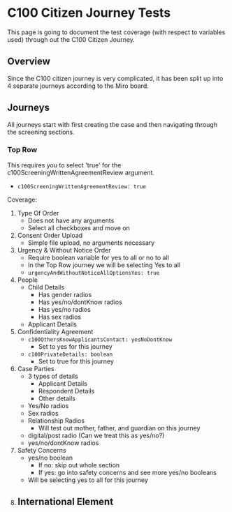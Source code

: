 # C100 Citizen Journey Tests
This page is going to document the test coverage (with respect to variables used) through out the C100 Citizen Journey.

## Overview
Since the C100 citizen journey is very complicated, it has been split up into 4 separate journeys according to the Miro board.

## Journeys
All journeys start with first creating the case and then navigating through the screening sections.
### Top Row
This requires you to select 'true' for the c100ScreeningWrittenAgreementReview argument.
- `c100ScreeningWrittenAgreementReview: true`

Coverage:
1. Type Of Order
   - Does not have any arguments
   - Select all checkboxes and move on
2. Consent Order Upload
   - Simple file upload, no arguments necessary
3. Urgency & Without Notice Order
   - Require boolean variable for yes to all or no to all
   - In the Top Row journey we will be selecting Yes to all
   - `urgencyAndWithoutNoticeAllOptionsYes: true`
4. People
   - Child Details
     - Has gender radios
     - Has yes/no/dontKnow radios
     - Has yes/no radios
     - Has sex radios 
   - Applicant Details
5. Confidentiality Agreement
   - `c100OthersKnowApplicantsContact: yesNoDontKnow`
     - Set to yes for this journey
   - `c100PrivateDetails: boolean`
     - Set to true for this journey
6. Case Parties
   - 3 types of details
     - Applicant Details
     - Respondent Details
     - Other details
   - Yes/No radios
   - Sex radios
   - Relationship Radios
     - Will test out mother, father, and guardian on this journey
   - digital/post radio (Can we treat this as yes/no?)
   - yes/no/dontKnow radios
7. Safety Concerns
   - yes/no boolean
     - If no: skip out whole section
     - If yes: go into safety concerns and see more yes/no booleans
   - Will be selecting yes to all for this journey
8. International Element
   -